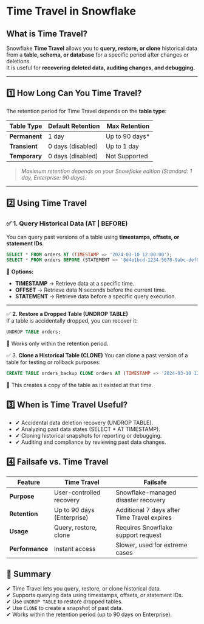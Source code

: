 # Time Travel in Snowflake

## **What is Time Travel?**
Snowflake **Time Travel** allows you to **query, restore, or clone** historical data from a **table, schema, or database** for a specific period after changes or deletions.  
It is useful for **recovering deleted data, auditing changes, and debugging.**

---

## **1️⃣ How Long Can You Time Travel?**
The retention period for Time Travel depends on the **table type**:

| Table Type  | Default Retention | Max Retention |
|-------------|------------------|--------------|
| **Permanent** | 1 day | Up to 90 days* |
| **Transient** | 0 days (disabled) | Up to 1 day |
| **Temporary** | 0 days (disabled) | Not Supported |

> *Maximum retention depends on your Snowflake edition (Standard: 1 day, Enterprise: 90 days).*

---

## **2️⃣ Using Time Travel**

### ✅ **1. Query Historical Data (AT | BEFORE)**
You can query past versions of a table using **timestamps, offsets, or statement IDs**.

```sql
SELECT * FROM orders AT (TIMESTAMP => '2024-03-10 12:00:00');
SELECT * FROM orders BEFORE (STATEMENT => '8d4e1bcd-1234-5678-9abc-def012345678');
```

🔹 **Options:**  
- **TIMESTAMP** → Retrieve data at a specific time.  
- **OFFSET** → Retrieve data N seconds before the current time.  
- **STATEMENT** → Retrieve data before a specific query execution.  

---

✅ **2. Restore a Dropped Table (UNDROP TABLE)**  
If a table is accidentally dropped, you can recover it:  

```sql
UNDROP TABLE orders;
```

🔹 Works only within the retention period.

✅ 3. **Clone a Historical Table (CLONE)**
You can clone a past version of a table for testing or rollback purposes:

```sql
CREATE TABLE orders_backup CLONE orders AT (TIMESTAMP => '2024-03-10 12:00:00');
```
🔹 This creates a copy of the table as it existed at that time.
## **3️⃣ When is Time Travel Useful?**
- ✔ Accidental data deletion recovery (UNDROP TABLE).
- ✔ Analyzing past data states (SELECT * AT TIMESTAMP).
- ✔ Cloning historical snapshots for reporting or debugging.
- ✔ Auditing and compliance by reviewing past data changes.

## **4️⃣ Failsafe vs. Time Travel**
| Feature     | Time Travel                         | Failsafe                              |
|------------|----------------------------------|----------------------------------|
| **Purpose** | User-controlled recovery        | Snowflake-managed disaster recovery |
| **Retention** | Up to 90 days (Enterprise)      | Additional 7 days after Time Travel expires |
| **Usage**   | Query, restore, clone          | Requires Snowflake support request  |
| **Performance** | Instant access                  | Slower, used for extreme cases      |

## 🚀 **Summary**  
✔ Time Travel lets you query, restore, or clone historical data.  
✔ Supports querying data using timestamps, offsets, or statement IDs.  
✔ Use `UNDROP TABLE` to restore dropped tables.  
✔ Use `CLONE` to create a snapshot of past data.  
✔ Works within the retention period (up to 90 days on Enterprise).  

